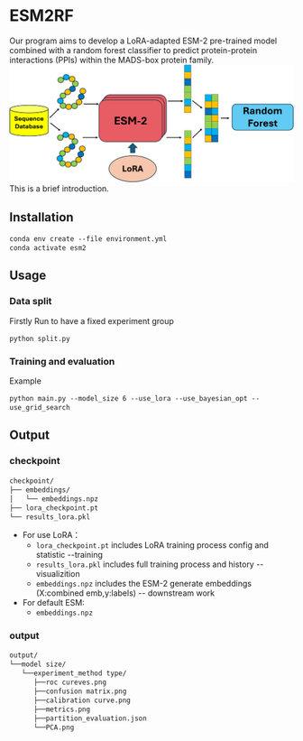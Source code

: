 # ESM2RF
Our program aims to develop a LoRA-adapted ESM-2 pre-trained model combined with a random forest classifier to predict protein-protein interactions (PPIs) within the MADS-box protein family.
![Figure 1](workflow.png)
This is a brief introduction.
## Installation
```
conda env create --file environment.yml
conda activate esm2
```
## Usage
### Data split
Firstly Run to have a fixed experiment group
```
python split.py
```
### Training and evaluation
Example
```
python main.py --model_size 6 --use_lora --use_bayesian_opt --use_grid_search
```
## Output
### checkpoint
```
checkpoint/
├── embeddings/
│   └── embeddings.npz
├── lora_checkpoint.pt
└── results_lora.pkl

```
+ For use LoRA：
  + `lora_checkpoint.pt` includes LoRA training process config and statistic --training
  + `results_lora.pkl` includes full training process and history -- visualizition
  + `embeddings.npz` includes the ESM-2 generate embeddings (X:combined emb,y:labels) -- downstream work
+ For default ESM:
  +  `embeddings.npz`

### output
```
output/
└──model size/
   └──experiment_method type/
      ├──roc cureves.png
      ├──confusion matrix.png
      ├──calibration curve.png
      ├──metrics.png
      ├──partition_evaluation.json
      └──PCA.png
```

